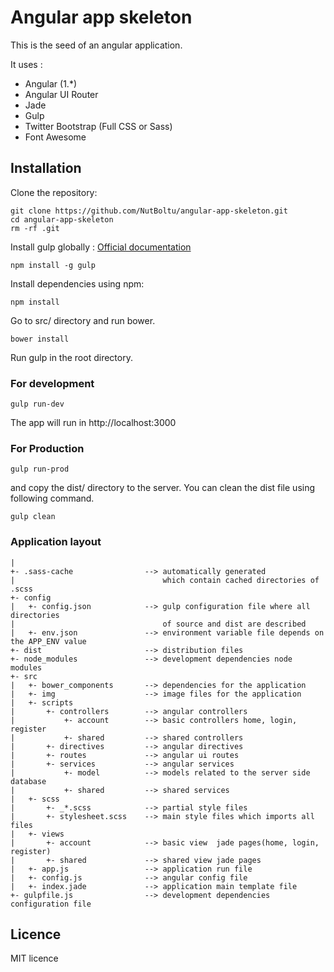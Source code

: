 # Angular app skeleton

This is the seed of an angular application.

It uses :

* Angular (1.*)
* Angular UI Router
* Jade
* Gulp
* Twitter Bootstrap (Full CSS or Sass)
* Font Awesome

## Installation

Clone the repository:

```
git clone https://github.com/NutBoltu/angular-app-skeleton.git
cd angular-app-skeleton
rm -rf .git
```

Install gulp globally : [Official documentation](https://github.com/gulpjs/gulp/blob/master/docs/getting-started.md)

```
npm install -g gulp
```

Install dependencies using npm:

```
npm install
```
Go to src/ directory and run bower.
```
bower install
```

Run gulp in the root directory.

### For development
```
gulp run-dev
```
The app will run in http://localhost:3000

### For Production
```
gulp run-prod
```
and copy the dist/ directory to the server. You can clean the dist file using following command.
```
gulp clean
```

### Application layout

```
|
+- .sass-cache                --> automatically generated
|                                 which contain cached directories of .scss
+- config
|   +- config.json            --> gulp configuration file where all directories
|                                 of source and dist are described
|   +- env.json               --> environment variable file depends on the APP_ENV value
+- dist                       --> distribution files
+- node_modules               --> development dependencies node modules
+- src
|   +- bower_components       --> dependencies for the application
|   +- img                    --> image files for the application
|   +- scripts
|       +- controllers        --> angular controllers
|           +- account        --> basic controllers home, login, register
|           +- shared         --> shared controllers
|       +- directives         --> angular directives
|       +- routes             --> angular ui routes
|       +- services           --> angular services
|           +- model          --> models related to the server side database
|           +- shared         --> shared services
|   +- scss
|       +- _*.scss            --> partial style files
|       +- stylesheet.scss    --> main style files which imports all files
|   +- views
|       +- account            --> basic view  jade pages(home, login, register)
|       +- shared             --> shared view jade pages
|   +- app.js                 --> application run file
|   +- config.js              --> angular config file
|   +- index.jade             --> application main template file
+- gulpfile.js                --> development dependencies configuration file
```

## Licence
MIT licence


